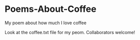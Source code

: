 # Poems-About-Coffee
My poem about how much I love coffee

Look at the coffee.txt file for my peom. Collaborators welcome!
